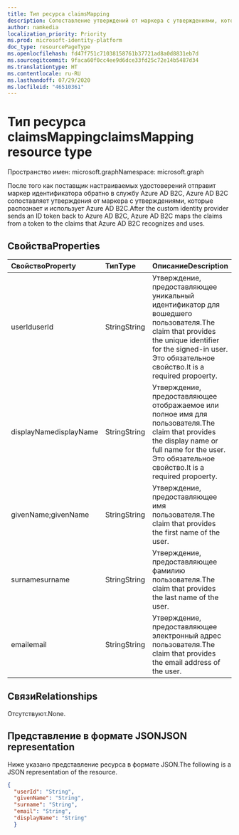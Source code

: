 ```yaml
---
title: Тип ресурса claimsMapping
description: Сопоставление утверждений от маркера с утверждениями, которые распознает и использует Azure Active Directory B2C.
author: namkedia
localization_priority: Priority
ms.prod: microsoft-identity-platform
doc_type: resourcePageType
ms.openlocfilehash: fd47f751c71038158761b37721ad8a0d8831eb7d
ms.sourcegitcommit: 9faca60f0cc4ee9d6dce33fd25c72e14b5487d34
ms.translationtype: HT
ms.contentlocale: ru-RU
ms.lasthandoff: 07/29/2020
ms.locfileid: "46510361"
---
```

# <a name="claimsmapping-resource-type"></a><span data-ttu-id="b4f3d-103">Тип ресурса claimsMapping</span><span class="sxs-lookup"><span data-stu-id="b4f3d-103">claimsMapping resource type</span></span>

<span data-ttu-id="b4f3d-104">Пространство имен: microsoft.graph</span><span class="sxs-lookup"><span data-stu-id="b4f3d-104">Namespace: microsoft.graph</span></span>

<span data-ttu-id="b4f3d-105">После того как поставщик настраиваемых удостоверений отправит маркер идентификатора обратно в службу Azure AD B2C, Azure AD B2C сопоставляет утверждения от маркера с утверждениями, которые распознает и использует Azure AD B2C.</span><span class="sxs-lookup"><span data-stu-id="b4f3d-105">After the custom identity provider sends an ID token back to Azure AD B2C, Azure AD B2C maps the claims from a token to the claims that Azure AD B2C recognizes and uses.</span></span>

## <a name="properties"></a><span data-ttu-id="b4f3d-106">Свойства</span><span class="sxs-lookup"><span data-stu-id="b4f3d-106">Properties</span></span>
|<span data-ttu-id="b4f3d-107">Свойство</span><span class="sxs-lookup"><span data-stu-id="b4f3d-107">Property</span></span>|<span data-ttu-id="b4f3d-108">Тип</span><span class="sxs-lookup"><span data-stu-id="b4f3d-108">Type</span></span>|<span data-ttu-id="b4f3d-109">Описание</span><span class="sxs-lookup"><span data-stu-id="b4f3d-109">Description</span></span>|
|:-------|:---|:----------|
|<span data-ttu-id="b4f3d-110">userId</span><span class="sxs-lookup"><span data-stu-id="b4f3d-110">userId</span></span>|<span data-ttu-id="b4f3d-111">String</span><span class="sxs-lookup"><span data-stu-id="b4f3d-111">String</span></span>|<span data-ttu-id="b4f3d-112">Утверждение, предоставляющее уникальный идентификатор для вошедшего пользователя.</span><span class="sxs-lookup"><span data-stu-id="b4f3d-112">The claim that provides the unique identifier for the signed-in user.</span></span> <span data-ttu-id="b4f3d-113">Это обязательное свойство.</span><span class="sxs-lookup"><span data-stu-id="b4f3d-113">It is a required propoerty.</span></span>|
|<span data-ttu-id="b4f3d-114">displayName</span><span class="sxs-lookup"><span data-stu-id="b4f3d-114">displayName</span></span>|<span data-ttu-id="b4f3d-115">String</span><span class="sxs-lookup"><span data-stu-id="b4f3d-115">String</span></span>|<span data-ttu-id="b4f3d-116">Утверждение, предоставляющее отображаемое или полное имя для пользователя.</span><span class="sxs-lookup"><span data-stu-id="b4f3d-116">The claim that provides the display name or full name for the user.</span></span> <span data-ttu-id="b4f3d-117">Это обязательное свойство.</span><span class="sxs-lookup"><span data-stu-id="b4f3d-117">It is a required propoerty.</span></span>|
|<span data-ttu-id="b4f3d-118">givenName;</span><span class="sxs-lookup"><span data-stu-id="b4f3d-118">givenName</span></span>|<span data-ttu-id="b4f3d-119">String</span><span class="sxs-lookup"><span data-stu-id="b4f3d-119">String</span></span>|<span data-ttu-id="b4f3d-120">Утверждение, предоставляющее имя пользователя.</span><span class="sxs-lookup"><span data-stu-id="b4f3d-120">The claim that provides the first name of the user.</span></span>|
|<span data-ttu-id="b4f3d-121">surname</span><span class="sxs-lookup"><span data-stu-id="b4f3d-121">surname</span></span>|<span data-ttu-id="b4f3d-122">String</span><span class="sxs-lookup"><span data-stu-id="b4f3d-122">String</span></span>|<span data-ttu-id="b4f3d-123">Утверждение, предоставляющее фамилию пользователя.</span><span class="sxs-lookup"><span data-stu-id="b4f3d-123">The claim that provides the last name of the user.</span></span>|
|<span data-ttu-id="b4f3d-124">email</span><span class="sxs-lookup"><span data-stu-id="b4f3d-124">email</span></span>|<span data-ttu-id="b4f3d-125">String</span><span class="sxs-lookup"><span data-stu-id="b4f3d-125">String</span></span>|<span data-ttu-id="b4f3d-126">Утверждение, предоставляющее электронный адрес пользователя.</span><span class="sxs-lookup"><span data-stu-id="b4f3d-126">The claim that provides the email address of the user.</span></span>|

## <a name="relationships"></a><span data-ttu-id="b4f3d-127">Связи</span><span class="sxs-lookup"><span data-stu-id="b4f3d-127">Relationships</span></span>
<span data-ttu-id="b4f3d-128">Отсутствуют.</span><span class="sxs-lookup"><span data-stu-id="b4f3d-128">None.</span></span>

## <a name="json-representation"></a><span data-ttu-id="b4f3d-129">Представление в формате JSON</span><span class="sxs-lookup"><span data-stu-id="b4f3d-129">JSON representation</span></span>
<span data-ttu-id="b4f3d-130">Ниже указано представление ресурса в формате JSON.</span><span class="sxs-lookup"><span data-stu-id="b4f3d-130">The following is a JSON representation of the resource.</span></span>
<!-- {
  "blockType": "resource",
  "@odata.type": "microsoft.graph.claimsMapping"
}
-->

``` json
{
  "userId": "String",
  "givenName": "String",
  "surname": "String",
  "email": "String",
  "displayName": "String"
  }
```

